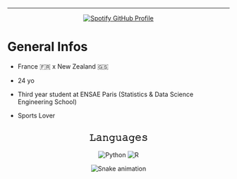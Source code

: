 ***

<div align="center">
  <a href="https://git.io/typing-svg" target="_blank">
    <img src="https://readme-typing-svg.herokuapp.com?font=Goldman&weight=500&size=22&duration=3000&pause=500&color=F78D2E&multiline=true&width=650&height=140&lines=Machine+Learning+Explorer+%F0%9F%94%8D;Solid+Teammate+%F0%9F%9A%80;Data+Science+Enthusiast+%F0%9F%94%A5;Otter+Lover+%F0%9F%A6%A6+" alt="Spotify GitHub Profile" />
  </a>
</div>

# General Infos

- France 🇫🇷 x New Zealand 🇬🇸

- 24 yo

- Third year student at ENSAE Paris (Statistics & Data Science Engineering School)

- Sports Lover


<div align="center">
<h2>𝙻𝚊𝚗𝚐𝚞𝚊𝚐𝚎𝚜</h2>

![Python](https://img.shields.io/badge/-Python-000?&style=for-the-badge&logo=Python)
![R](https://img.shields.io/badge/-R-000?&style=for-the-badge&logo=R)

![Snake animation](https://github.com/henriupton99/henriupton99/raw/output/github-contribution-grid-snake-dark.svg?palette=github-dark)
